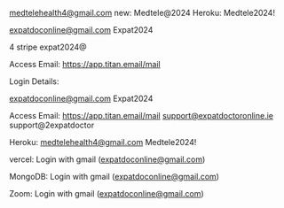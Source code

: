 
medtelehealth4@gmail.com
new: Medtele@2024
Heroku: Medtele2024!

expatdoconline@gmail.com
Expat2024

4 stripe
expat2024@


Access Email: https://app.titan.email/mail




Login Details:

expatdoconline@gmail.com
Expat2024


Access Email: https://app.titan.email/mail
support@expatdoctoronline.ie
support@2expatdoctor

Heroku:
medtelehealth4@gmail.com
Medtele2024!


vercel: Login with gmail (expatdoconline@gmail.com)

MongoDB: Login with gmail (expatdoconline@gmail.com)

Zoom: Login with gmail (expatdoconline@gmail.com)